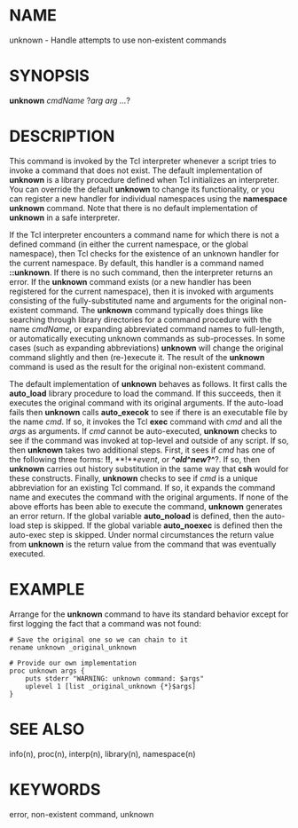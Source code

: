 # NAME

unknown - Handle attempts to use non-existent commands

# SYNOPSIS

**unknown** *cmdName* ?*arg arg \...*?

# DESCRIPTION

This command is invoked by the Tcl interpreter whenever a script tries
to invoke a command that does not exist. The default implementation of
**unknown** is a library procedure defined when Tcl initializes an
interpreter. You can override the default **unknown** to change its
functionality, or you can register a new handler for individual
namespaces using the **namespace unknown** command. Note that there is
no default implementation of **unknown** in a safe interpreter.

If the Tcl interpreter encounters a command name for which there is not
a defined command (in either the current namespace, or the global
namespace), then Tcl checks for the existence of an unknown handler for
the current namespace. By default, this handler is a command named
**::unknown**. If there is no such command, then the interpreter returns
an error. If the **unknown** command exists (or a new handler has been
registered for the current namespace), then it is invoked with arguments
consisting of the fully-substituted name and arguments for the original
non-existent command. The **unknown** command typically does things like
searching through library directories for a command procedure with the
name *cmdName*, or expanding abbreviated command names to full-length,
or automatically executing unknown commands as sub-processes. In some
cases (such as expanding abbreviations) **unknown** will change the
original command slightly and then (re-)execute it. The result of the
**unknown** command is used as the result for the original non-existent
command.

The default implementation of **unknown** behaves as follows. It first
calls the **auto_load** library procedure to load the command. If this
succeeds, then it executes the original command with its original
arguments. If the auto-load fails then **unknown** calls **auto_execok**
to see if there is an executable file by the name *cmd*. If so, it
invokes the Tcl **exec** command with *cmd* and all the *args* as
arguments. If *cmd* cannot be auto-executed, **unknown** checks to see
if the command was invoked at top-level and outside of any script. If
so, then **unknown** takes two additional steps. First, it sees if *cmd*
has one of the following three forms: **!!**, **!***event*, or
**\^***old***\^***new*?**\^**?. If so, then **unknown** carries out
history substitution in the same way that **csh** would for these
constructs. Finally, **unknown** checks to see if *cmd* is a unique
abbreviation for an existing Tcl command. If so, it expands the command
name and executes the command with the original arguments. If none of
the above efforts has been able to execute the command, **unknown**
generates an error return. If the global variable **auto_noload** is
defined, then the auto-load step is skipped. If the global variable
**auto_noexec** is defined then the auto-exec step is skipped. Under
normal circumstances the return value from **unknown** is the return
value from the command that was eventually executed.

# EXAMPLE

Arrange for the **unknown** command to have its standard behavior except
for first logging the fact that a command was not found:

    # Save the original one so we can chain to it
    rename unknown _original_unknown

    # Provide our own implementation
    proc unknown args {
        puts stderr "WARNING: unknown command: $args"
        uplevel 1 [list _original_unknown {*}$args]
    }

# SEE ALSO

info(n), proc(n), interp(n), library(n), namespace(n)

# KEYWORDS

error, non-existent command, unknown
